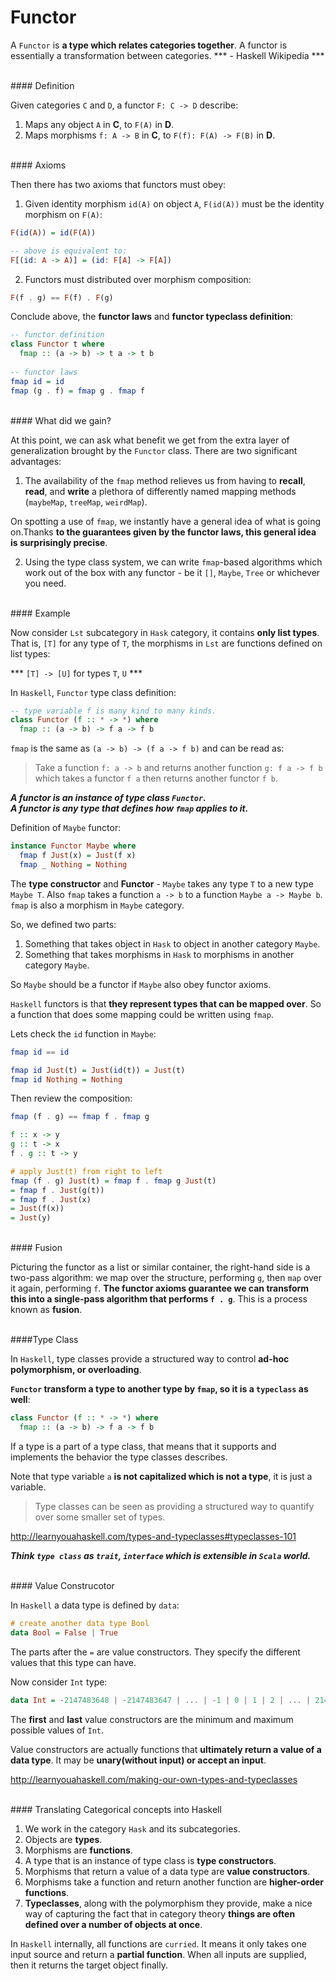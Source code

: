 # Functor

A `Functor` is **a type which relates categories together**. A functor is essentially a transformation between categories. *** - Haskell Wikipedia ***

<br/>
#### Definition

Given categories `C` and `D`, a functor `F: C -> D` describe:

1. Maps any object `A` in **C**, to `F(A)` in **D**.
2. Maps morphisms `f: A -> B` in **C**, to `F(f): F(A) -> F(B)` in **D**.

<br/>
#### Axioms

Then there has two axioms that functors must obey:

1. Given identity morphism `id(A)` on object `A`, `F(id(A))` must be the identity morphism on `F(A)`:

```haskell
F(id(A)) = id(F(A)) 

-- above is equivalent to:
F[(id: A -> A)] = (id: F[A] -> F[A])
```

2. Functors must distributed over morphism composition:

```haskell
F(f . g) == F(f) . F(g)
```

Conclude above, the **functor laws** and **functor typeclass definition**:

```haskell
-- functor definition
class Functor t where
  fmap :: (a -> b) -> t a -> t b
  
-- functor laws
fmap id = id
fmap (g . f) = fmap g . fmap f
```

<br>
#### What did we gain?

At this point, we can ask what benefit we get from the extra layer of generalization brought by the `Functor` class. There are two significant advantages:

1. The availability of the `fmap` method relieves us from having to **recall**, **read**, and **write** a plethora of differently named mapping methods (`maybeMap`, `treeMap`, `weirdMap`). 

  On spotting a use of `fmap`, we instantly have a general idea of what is going on.Thanks **to the guarantees given by the functor laws, this general idea is surprisingly precise**. 

2. Using the type class system, we can write `fmap`-based algorithms which work out of the box with any functor - be it `[]`, `Maybe`, `Tree` or whichever you need.

<br/>
#### Example

Now consider `Lst` subcategory in `Hask` category, it contains **only list types**. That is, `[T]` for any type of `T`, the morphisms in `Lst` are functions defined on list types:

*** `[T] -> [U]` for types `T`, `U` ***

In `Haskell`, `Functor` type class definition:

```haskell
-- type variable f is many kind to many kinds.
class Functor (f :: * -> *) where
  fmap :: (a -> b) -> f a -> f b
```

`fmap` is the same as `(a -> b) -> (f a -> f b)` and can be read as: 

> Take a function `f: a -> b` and returns another function `g: f a -> f b` which takes a functor `f a` then returns another functor `f b`. 

***A functor is an instance of type class `Functor`.   
A functor is any type that defines how `fmap` applies to it.***

Definition of `Maybe` functor:

```haskell
instance Functor Maybe where
  fmap f Just(x) = Just(f x)
  fmap _ Nothing = Nothing
```

The **type constructor** and **Functor** - `Maybe` takes any type `T` to a new type `Maybe T`. Also `fmap` takes a function `a -> b` to a function `Maybe a -> Maybe b`. `fmap` is also a morphism in `Maybe` category. 

So, we defined two parts:

1. Something that takes object in `Hask` to object in another category `Maybe`.
2. Something that takes morphisms in `Hask` to morphisms in another category `Maybe`.

So `Maybe` should be a functor if `Maybe` also obey functor axioms.

`Haskell` functors is that **they represent types that can be mapped over**. So a function that does some mapping could be written using `fmap`.

Lets check the `id` function in `Maybe`:

```haskell
fmap id == id

fmap id Just(t) = Just(id(t)) = Just(t)
fmap id Nothing = Nothing
```

Then review the composition:

```haskell
fmap (f . g) == fmap f . fmap g

f :: x -> y
g :: t -> x
f . g :: t -> y 

# apply Just(t) from right to left
fmap (f . g) Just(t) = fmap f . fmap g Just(t)
= fmap f . Just(g(t))
= fmap f . Just(x)
= Just(f(x))
= Just(y)
```

<br/>
#### Fusion

Picturing the functor as a list or similar container, the right-hand side is a two-pass algorithm: we map over the structure, performing `g`, then `map` over it again, performing `f`. **The functor axioms guarantee we can transform this into a single-pass algorithm that performs `f . g`**. This is a process known as **fusion**.

<br>
####Type Class

In `Haskell`, type classes provide a structured way to control **ad-hoc polymorphism, or overloading**.

**`Functor` transform a type to another type by `fmap`, so it is a `typeclass` as well**:

```haskell
class Functor (f :: * -> *) where
  fmap :: (a -> b) -> f a -> f b
```

If a type is a part of a type class, that means that it supports and implements the behavior the type classes describes.

Note that type variable `a` **is not capitalized which is not a type**, it is just a variable.

> Type classes can be seen as providing a structured way to quantify over some smaller set of types.

http://learnyouahaskell.com/types-and-typeclasses#typeclasses-101

***Think `type class` as `trait`, `interface` which is extensible in `Scala` world.***

<br/>
#### Value Construcotor

In `Haskell` a data type is defined by `data`:

```haskell
# create another data type Bool
data Bool = False | True
```

The parts after the `=` are value constructors. They specify the different values that this type can have. 

Now consider `Int` type:

```haskell
data Int = -2147483648 | -2147483647 | ... | -1 | 0 | 1 | 2 | ... | 2147483647  
```

The **first** and **last** value constructors are the minimum and maximum possible values of `Int`.

Value constructors are actually functions that **ultimately return a value of a data type**. It may be **unary(without input) or accept an input**.

http://learnyouahaskell.com/making-our-own-types-and-typeclasses



<br/>
#### Translating Categorical concepts into Haskell

1. We work in the category `Hask` and its subcategories.
2. Objects are **types**.
4. Morphisms are **functions**.
5. A type that is an instance of type class is **type constructors**.
6. Morphisms that return a value of a data type are **value constructors**.
7. Morphisms take a function and return another function are **higher-order functions**.
8. **Typeclasses**, along with the polymorphism they provide, make a nice way of capturing the fact that in category theory **things are often defined over a number of objects at once**.

In `Haskell` internally, all functions are `curried`. It means it only takes one input source and return a **partial function**. When all inputs are supplied, then it returns the target object finally.